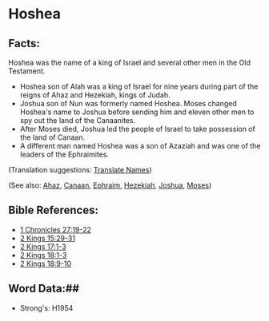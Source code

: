 # Hoshea #

## Facts: ##

Hoshea was the name of a king of Israel and several other men in the Old Testament.

* Hoshea son of Alah was a king of Israel for nine years during part of the reigns of Ahaz and Hezekiah, kings of Judah.
* Joshua son of Nun was formerly named Hoshea. Moses changed Hoshea's name to Joshua before sending him and eleven other men to spy out the land of the Canaanites.
* After Moses died, Joshua led the people of Israel to take possession of the land of Canaan.
* A different man named Hoshea was a son of Azaziah and was one of the leaders of the Ephraimites.

(Translation suggestions: [Translate Names](rc://en/ta/man/translate/translate-names))

(See also: [Ahaz](ahaz.md), [Canaan](canaan.md), [Ephraim](ephraim.md), [Hezekiah](hezekiah.md), [Joshua](joshua.md), [Moses](moses.md))

## Bible References: ##

* [1 Chronicles 27:19-22](rc://en/tn/help/1ch/27/19)
* [2 Kings 15:29-31](rc://en/tn/help/2ki/15/29)
* [2 Kings 17:1-3](rc://en/tn/help/2ki/17/01)
* [2 Kings 18:1-3](rc://en/tn/help/2ki/18/01)
* [2 Kings 18:9-10](rc://en/tn/help/2ki/18/09)

## Word Data:##

* Strong's: H1954

